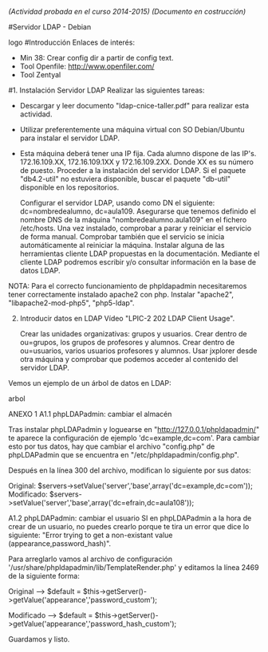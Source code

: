 
*(Actividad probada en el curso 2014-2015)*
*(Documento en costrucción)*

#Servidor LDAP - Debian


logo
#Introducción
Enlaces de interés:
* Min 38: Crear config dir a partir de config text.
* Tool Openfile: http://www.openfiler.com/
* Tool Zentyal

#1. Instalación Servidor LDAP
Realizar las siguientes tareas:
* Descargar y leer documento "ldap-cnice-taller.pdf" para realizar esta actividad.
* Utilizar preferentemente una máquina virtual con SO Debian/Ubuntu para instalar el servidor LDAP.
* Esta máquina deberá tener una IP fija. Cada alumno dispone de las IP's. 172.16.109.XX, 172.16.109.1XX y 172.16.109.2XX. Donde XX es su número de puesto.
    Proceder a la instalación del servidor LDAP. Si el paquete "db4.2-util" no estuviera disponible, buscar el paquete "db-util" disponible en los repositorios.

    Configurar el servidor LDAP, usando como DN el siguiente: dc=nombredealumno, dc=aula109.
    Asegurarse que tenemos definido el nombre DNS de la máquina "nombredealumno.aula109" en el fichero /etc/hosts.
    Una vez instalado, comprobar a parar y reiniciar el servicio de forma manual.
    Comprobar también que el servicio se inicia automáticamente al reiniciar la máquina.
    Instalar alguna de las herramientas cliente LDAP propuestas en la documentación. Mediante el cliente LDAP podremos escribir y/o consultar información en la base de datos LDAP.

NOTA: Para el correcto funcionamiento de phpldapadmin necesitaremos tener correctamente instalado apache2 con php. Instalar "apache2", "libapache2-mod-php5", "php5-ldap".

2. Introducir datos en LDAP
Vídeo "LPIC-2 202 LDAP Client Usage".


    Crear las unidades organizativas: grupos y usuarios.
    Crear dentro de ou=grupos, los grupos de profesores y alumnos.
    Crear dentro de ou=usuarios, varios usuarios profesores y alumnos.
    Usar jxplorer desde otra máquina y comprobar que podemos acceder al contenido del servidor LDAP.

Vemos un ejemplo de un árbol de datos en LDAP:

arbol

ANEXO 1
A1.1 phpLDAPadmin: cambiar el almacén

Tras instalar phpLDAPadmin y loguearse en "http://127.0.0.1/phpldapadmin/" te aparece la configuración de ejemplo 'dc=example,dc=com'. Para cambiar esto por tus datos, hay que cambiar el archivo "config.php" de phpLDAPadmin que se encuentra en "/etc/phpldapadmin/config.php".

Después en la línea 300 del archivo, modifican lo siguiente por sus datos:

Original: $servers->setValue('server','base',array('dc=example,dc=com'));
Modificado: $servers->setValue('server','base',array('dc=efrain,dc=aula108'));

A1.2 phpLDAPadmin: cambiar el usuario
SI en phpLDAPadmin a la hora de crear de un usuario, no puedes crearlo porque te tira un error que dice lo siguiente: "Error trying to get a non-existant value (appearance,password_hash)".

Para arreglarlo vamos al archivo de configuración '/usr/share/phpldapadmin/lib/TemplateRender.php' y editamos la línea 2469 de la siguiente forma:

Original --> $default = $this->getServer()->getValue('appearance','password_custom');

Modificado --> $default = $this->getServer()->getValue('appearance','password_hash_custom');

Guardamos y listo.
